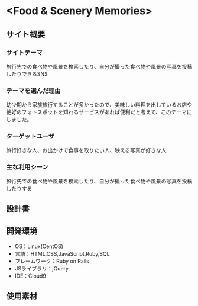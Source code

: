 # <Food & Scenery Memories>

## サイト概要
### サイトテーマ
旅行先での食べ物や風景を検索したり、自分が撮った食べ物や風景の写真を投稿したりできるSNS

### テーマを選んだ理由
幼少期から家族旅行することが多かったので、美味しい料理を出しているお店や絶好のフォトスポットを知れるサービスがあれば便利だと考えて、このテーマにしました。

### ターゲットユーザ
旅行好きな人、お出かけで食事を取りたい人、映える写真が好きな人

### 主な利用シーン
旅行先での食べ物や風景を検索したり、自分が撮った食べ物や風景の写真を投稿したりする

## 設計書


## 開発環境
- OS：Linux(CentOS)
- 言語：HTML,CSS,JavaScript,Ruby,SQL
- フレームワーク：Ruby on Rails
- JSライブラリ：jQuery
- IDE：Cloud9

## 使用素材
